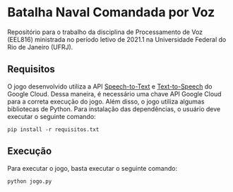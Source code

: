 # Batalha Naval Comandada por Voz

Repositório para o trabalho da disciplina de Processamento de Voz (EEL816) ministrada no período letivo de 2021.1 na Universidade Federal do Rio de Janeiro (UFRJ).

## Requisitos

O jogo desenvolvido utiliza a API [Speech-to-Text](https://cloud.google.com/speech-to-text) e [Text-to-Speech](https://cloud.google.com/text-to-speech) do Google Cloud. Dessa maneira, é necessário uma chave API Google Cloud para a correta execução do jogo. Além disso, o jogo utiliza algumas bibliotecas de Python. Para instalação das dependências, o usuário deve executar o seguinte comando:

    pip install -r requisitos.txt

## Execução

Para executar o jogo, basta executar o seguinte comando:

    python jogo.py

